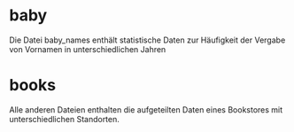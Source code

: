 # baby

Die Datei baby_names enthält statistische Daten zur Häufigkeit der Vergabe von Vornamen in unterschiedlichen Jahren

# books

Alle anderen Dateien enthalten die aufgeteilten Daten eines Bookstores mit unterschiedlichen Standorten.
